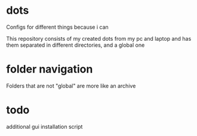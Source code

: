 # dots
Configs for different things because i can

This repository consists of my created dots from my pc and laptop and has them separated in different directories, and a global one

# folder navigation
Folders that are not "global" are more like an archive

# todo
additional gui installation script

